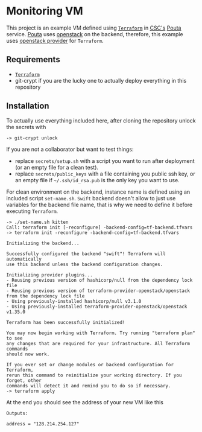 # Monitoring VM

This project is an example VM defined using [`Terraform`](https://www.terraform.io/) in [CSC's](https://csc.fi/) [Pouta](https://pouta.csc.fi/) service.
[Pouta](https://pouta.csc.fi/) uses [openstack](https://www.openstack.org/) on the backend, therefore, this example uses [openstack provider](https://registry.terraform.io/providers/terraform-provider-openstack/openstack/latest/docs) for `Terraform`.

## Requirements

- [`Terraform`](https://www.terraform.io/)
- git-crypt if you are the lucky one to actually deploy everything in this repository

## Installation

To actually use everything included here, after cloning the repository unlock the secrets with

    -> git-crypt unlock

If you are not a collaborator but want to test things:

- replace `secrets/setup.sh` with a script you want to run after deployment (or an empty file for a clean test).
- replace `secrets/public_keys` with a file containing you public ssh key, or an empty file if `~/.ssh/id_rsa.pub` is the only key you want to use.

For clean environment on the backend, instance name is defined using an included script `set-name.sh`.
`Swift` backend doesn't allow to just use variables for the backend file name, that is why we need to define it before executing `Terraform`.

    -> ./set-name.sh kitten
    Call: terraform init [-reconfigure] -backend-config=tf-backend.tfvars
    -> terraform init -reconfigure -backend-config=tf-backend.tfvars

    Initializing the backend...

    Successfully configured the backend "swift"! Terraform will automatically
    use this backend unless the backend configuration changes.

    Initializing provider plugins...
    - Reusing previous version of hashicorp/null from the dependency lock file
    - Reusing previous version of terraform-provider-openstack/openstack from the dependency lock file
    - Using previously-installed hashicorp/null v3.1.0
    - Using previously-installed terraform-provider-openstack/openstack v1.35.0

    Terraform has been successfully initialized!

    You may now begin working with Terraform. Try running "terraform plan" to see
    any changes that are required for your infrastructure. All Terraform commands
    should now work.

    If you ever set or change modules or backend configuration for Terraform,
    rerun this command to reinitialize your working directory. If you forget, other
    commands will detect it and remind you to do so if necessary.
    -> terraform apply

At the end you should see the address of your new VM like this

    Outputs:

    address = "128.214.254.127"
